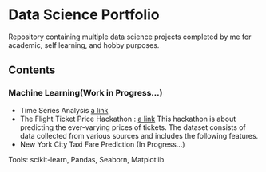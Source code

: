 # Data Science Portfolio #
Repository containing multiple data science projects completed by me for academic, self learning, and hobby purposes.

## Contents
### Machine Learning(Work in Progress...)
* Time Series Analysis [a link](https://github.com/tabers77/Machine-Learning-Projects/blob/main/Time%20Series/pipeline-test-v-1-0-ts.ipynb)
* The Flight Ticket Price Hackathon : [a link](https://github.com/tabers77/Machine-Learning-Projects/blob/main/Flight%20Ticket%20Price%20Hackathon/flight-price-prediction.ipynb) This hackathon is about predicting the ever-varying prices of tickets. The dataset consists of data collected from various sources and includes the following features.
* New York City Taxi Fare Prediction (In Progress...)

Tools: scikit-learn, Pandas, Seaborn, Matplotlib
